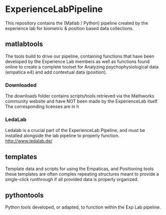# ExperienceLabPipeline
This repository contains the (Matlab / Python) pipeline created by the experience lab for biometric &amp; position based data collections.

## matlabtools
The tools build to drive our pipeline, containing functions that have been developed by the Experience Lab members as well as functions found online to create a complete toolset for Analyzing psychophysiological data (empatica e4) and add contextual data (position).
### Downloaded
The downloads folder contains scripts/tools retrieved via the Mathworks community website and have NOT been made by the ExperienceLab itself. The corresponding licenses are in h
### LedaLab
Ledalab is a crucial part of the ExperienceLab Pipeline, and must be installed alongside the lab pipeline to properly function. 
http://www.ledalab.de/

## templates
Template data and scripts for using the Empaticas, and Positioning tools these templates are often complex repeating structures meant to provide a single-click runthrough if all provided data is properly organized.

## pythontools
Python tools developed, or adapted, to function within the Exp Lab pipeline.

